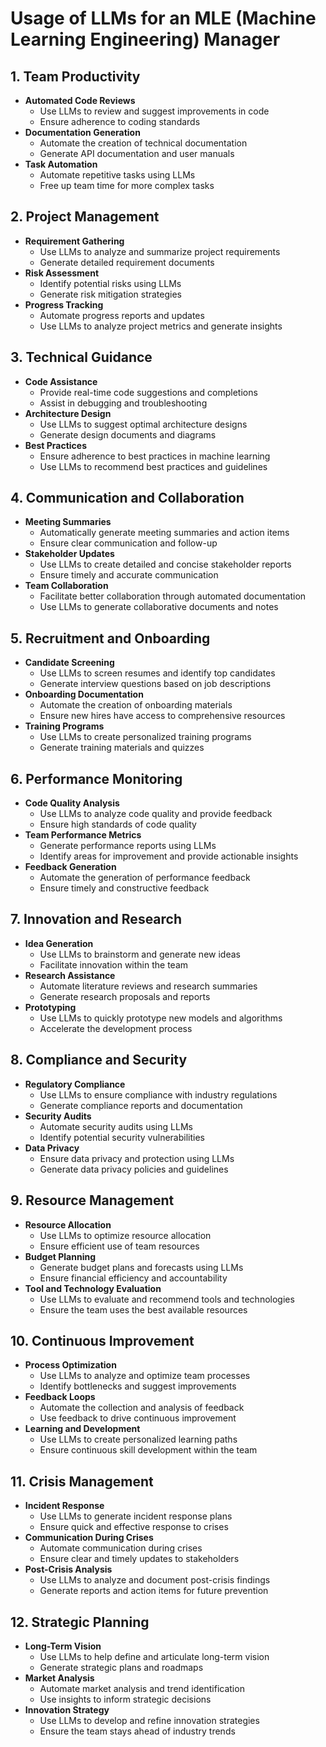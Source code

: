 # Usage of LLMs for an MLE (Machine Learning Engineering) Manager

## **1. Team Productivity**
   - **Automated Code Reviews**
     - Use LLMs to review and suggest improvements in code
     - Ensure adherence to coding standards
   - **Documentation Generation**
     - Automate the creation of technical documentation
     - Generate API documentation and user manuals
   - **Task Automation**
     - Automate repetitive tasks using LLMs
     - Free up team time for more complex tasks

## **2. Project Management**
   - **Requirement Gathering**
     - Use LLMs to analyze and summarize project requirements
     - Generate detailed requirement documents
   - **Risk Assessment**
     - Identify potential risks using LLMs
     - Generate risk mitigation strategies
   - **Progress Tracking**
     - Automate progress reports and updates
     - Use LLMs to analyze project metrics and generate insights

## **3. Technical Guidance**
   - **Code Assistance**
     - Provide real-time code suggestions and completions
     - Assist in debugging and troubleshooting
   - **Architecture Design**
     - Use LLMs to suggest optimal architecture designs
     - Generate design documents and diagrams
   - **Best Practices**
     - Ensure adherence to best practices in machine learning
     - Use LLMs to recommend best practices and guidelines

## **4. Communication and Collaboration**
   - **Meeting Summaries**
     - Automatically generate meeting summaries and action items
     - Ensure clear communication and follow-up
   - **Stakeholder Updates**
     - Use LLMs to create detailed and concise stakeholder reports
     - Ensure timely and accurate communication
   - **Team Collaboration**
     - Facilitate better collaboration through automated documentation
     - Use LLMs to generate collaborative documents and notes

## **5. Recruitment and Onboarding**
   - **Candidate Screening**
     - Use LLMs to screen resumes and identify top candidates
     - Generate interview questions based on job descriptions
   - **Onboarding Documentation**
     - Automate the creation of onboarding materials
     - Ensure new hires have access to comprehensive resources
   - **Training Programs**
     - Use LLMs to create personalized training programs
     - Generate training materials and quizzes

## **6. Performance Monitoring**
   - **Code Quality Analysis**
     - Use LLMs to analyze code quality and provide feedback
     - Ensure high standards of code quality
   - **Team Performance Metrics**
     - Generate performance reports using LLMs
     - Identify areas for improvement and provide actionable insights
   - **Feedback Generation**
     - Automate the generation of performance feedback
     - Ensure timely and constructive feedback

## **7. Innovation and Research**
   - **Idea Generation**
     - Use LLMs to brainstorm and generate new ideas
     - Facilitate innovation within the team
   - **Research Assistance**
     - Automate literature reviews and research summaries
     - Generate research proposals and reports
   - **Prototyping**
     - Use LLMs to quickly prototype new models and algorithms
     - Accelerate the development process

## **8. Compliance and Security**
   - **Regulatory Compliance**
     - Use LLMs to ensure compliance with industry regulations
     - Generate compliance reports and documentation
   - **Security Audits**
     - Automate security audits using LLMs
     - Identify potential security vulnerabilities
   - **Data Privacy**
     - Ensure data privacy and protection using LLMs
     - Generate data privacy policies and guidelines

## **9. Resource Management**
   - **Resource Allocation**
     - Use LLMs to optimize resource allocation
     - Ensure efficient use of team resources
   - **Budget Planning**
     - Generate budget plans and forecasts using LLMs
     - Ensure financial efficiency and accountability
   - **Tool and Technology Evaluation**
     - Use LLMs to evaluate and recommend tools and technologies
     - Ensure the team uses the best available resources

## **10. Continuous Improvement**
   - **Process Optimization**
     - Use LLMs to analyze and optimize team processes
     - Identify bottlenecks and suggest improvements
   - **Feedback Loops**
     - Automate the collection and analysis of feedback
     - Use feedback to drive continuous improvement
   - **Learning and Development**
     - Use LLMs to create personalized learning paths
     - Ensure continuous skill development within the team

## **11. Crisis Management**
   - **Incident Response**
     - Use LLMs to generate incident response plans
     - Ensure quick and effective response to crises
   - **Communication During Crises**
     - Automate communication during crises
     - Ensure clear and timely updates to stakeholders
   - **Post-Crisis Analysis**
     - Use LLMs to analyze and document post-crisis findings
     - Generate reports and action items for future prevention

## **12. Strategic Planning**
   - **Long-Term Vision**
     - Use LLMs to help define and articulate long-term vision
     - Generate strategic plans and roadmaps
   - **Market Analysis**
     - Automate market analysis and trend identification
     - Use insights to inform strategic decisions
   - **Innovation Strategy**
     - Use LLMs to develop and refine innovation strategies
     - Ensure the team stays ahead of industry trends

